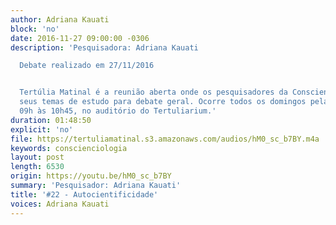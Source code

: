 ```yaml
---
author: Adriana Kauati
block: 'no'
date: 2016-11-27 09:00:00 -0306
description: 'Pesquisadora: Adriana Kauati

  Debate realizado em 27/11/2016


  Tertúlia Matinal é a reunião aberta onde os pesquisadores da Conscienciologia apresentam
  seus temas de estudo para debate geral. Ocorre todos os domingos pela manhã, das
  09h às 10h45, no auditório do Tertuliarium.'
duration: 01:48:50
explicit: 'no'
file: https://tertuliamatinal.s3.amazonaws.com/audios/hM0_sc_b7BY.m4a
keywords: conscienciologia
layout: post
length: 6530
origin: https://youtu.be/hM0_sc_b7BY
summary: 'Pesquisador: Adriana Kauati'
title: '#22 - Autocientificidade'
voices: Adriana Kauati
---
```

